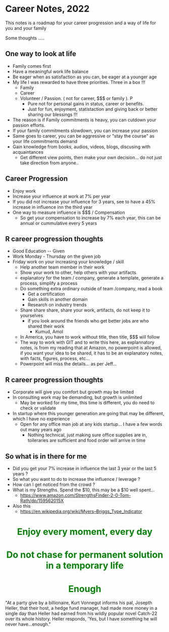 # Career Notes, 2022

This notes is a roadmap for your career progression and a way of life for you and your family


Some thoughts .....
## One way to look at life
- Family comes first
- Have a meaningful work life balance 
- Be eager when as satisfaction as you can, be eager at a younger age
- My life I was rewarded to have three priorities. Three in a box !!!
  - Family
  - Career
  - Volunteer / Passion. ( not for career, $$$ or family ). P
    - Pure not for personal gains in status, career or benefits. 
    - Just for fun, enjoyment, statistaction and giving back or better sharing our blessings !!!
- The reason is if Family commitments is heavy, you can cutdown your passion efforts.
- If your family commitments slowdown, you can increase your passion
- Same goes to career, you can be aggressive or "stay the course" as your life commitments demand
- Gain knowledge from books, audios, videos, blogs, discusing with acquaintances 
  - Get different view points, then make your own decision... do not just take direction from anyone..

## Career Progression
- Enjoy work
- Increase your influence at work at 7% per year
- If you did not increase your influence for 3 years, see to have a 45% increase in influence inn the third year
- One way to measure influence is $$$ / Compensation
  - So get your compensation to increase by 7% each year, this can be annual or cummulative every 5 years

## R career progression thoughts
- Good Education -- Given
- Work Monday - Thursday on the given job
- Friday work on your increasing your knowledge / skill
  - Help another team member in their work
  - Show your work to other, help others with your artifacts
  - explanatory for the team / company, generate a template, generate a process, simplify a process
  - Do something extra ordinary outside of team /company, read a book
    - Get a certification
    - Gain skills in another domain
    - Research on industry trends
   - Share share share, share your work, artifacts, do not keep it to yourselves
     - if you look around the friends who get better jobs are who shared their work
       - Kumud, Amol
   - In America, you have to work without title, then title, $$$ will follow
   - The way to work with GIT and to write this here, as explannatory notes, is from my reading that at Amazon, no powerpoint is allowed, if you want your idea to be shared, it has to be an explanatory notes, with facts, figures, process, etc... 
   - Powerpoint will miss the details... as per Jeff...

## R career progression thoughts
- Corporate will give you comfort but growth may be limited
- In consulting work may be demanding, but growth is unlimited
  - May be worked for my time, this time is different, you do need to check or validate
- In startup where this younger generation are going that may be different, which I have no experience
  - Open for any office man job at any kids startup... I have a few words out many years ago
    - Nothing technical, just making sure office supplies are in, toileraries are sufficient and food order will arrive in time


## So what is in there for me 
 - Did you get your 7% increase in influence the last 3 year or the last 5 years ?
 - So what you want to do to increase the influence / leverage ?
 - How can I get noticed from the crowd ?
 - What is my Strengths. Spend the $10, this may be a $10 well spent...
   - https://www.amazon.com/StrengthsFinder-2-0-Tom-Rath/dp/159562015X
 - Also this
    - https://en.wikipedia.org/wiki/Myers–Briggs_Type_Indicator

<h1 align="center">
  <font color ="green">
Enjoy every moment, every day
    </font>
  </h1>
 <h1 align="center">
  <font color ="green">
Do not chase for permanent solution in a temporary life
</h1>
</font>
<h1 align="center">
  <font color ="green">
Enough 
    </font>
  </h1>
  "At a party give by a billionaire, Kurt Vonnegut informs his pal, Josepth Heller, that their host, a hedge fund manager, had made more money in a single day than Heller had earned from his wildly popular novel Catch-22 over its whole history. Heller responds, 'Yes, but I have something he will never have...enough."
